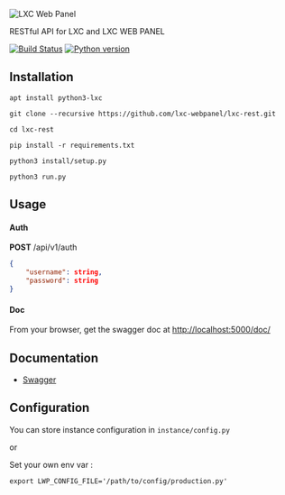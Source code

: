 ![LXC Web Panel](https://raw.githubusercontent.com/lxc-webpanel/lxc-webpanel.github.com/master/img/logo-2016-readme.png)

RESTful API for LXC and LXC WEB PANEL

[![Build Status](https://travis-ci.org/lxc-webpanel/lxc-rest.svg?branch=master)](https://travis-ci.org/lxc-webpanel/lxc-rest)
[![Python version](https://img.shields.io/badge/Python-3.5-blue.svg)](https://www.python.org/downloads/release/python-350/)


## Installation
```
apt install python3-lxc

git clone --recursive https://github.com/lxc-webpanel/lxc-rest.git

cd lxc-rest

pip install -r requirements.txt

python3 install/setup.py

python3 run.py
```

## Usage
#### Auth

**POST** /api/v1/auth
```json
{
	"username": string,
	"password": string
}
```

#### Doc
From your browser, get the swagger doc at [http://localhost:5000/doc/](http://localhost:5000/doc/)

## Documentation

* [Swagger](http://petstore.swagger.io/?url=http://lxc-webpanel.github.io/doc/swagger.json)


## Configuration
You can store instance configuration in `instance/config.py`

or

Set your own env var :

`export LWP_CONFIG_FILE='/path/to/config/production.py'`
